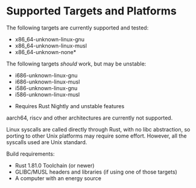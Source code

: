 # Supported Targets and Platforms

The following targets are currently supported and tested:
- x86_64-unknown-linux-gnu 
- x86_64-unknown-linux-musl
- x86_64-unknown-none*

The following targets *should* work, but may be unstable:
- i686-unknown-linux-gnu
- i686-unknown-linux-musl
- i586-unknown-linux-gnu
- i586-unknown-linux-musl

* Requires Rust Nightly and unstable features

aarch64, riscv and other architectures are currently not supported.

Linux syscalls are called directly through Rust, with no libc abstraction, so porting to other Unix platforms may require some effort.
However, all the syscalls used are Unix standard.

Build requirements:
- Rust 1.81.0 Toolchain (or newer)
- GLIBC/MUSL headers and libraries (if using one of those targets)
- A computer with an energy source
